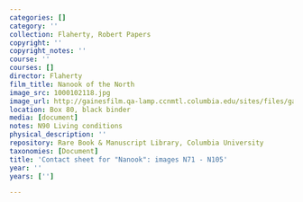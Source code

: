 ```yaml
---
categories: []
category: ''
collection: Flaherty, Robert Papers
copyright: ''
copyright_notes: ''
course: ''
courses: []
director: Flaherty
film_title: Nanook of the North
image_src: 1000102118.jpg
image_url: http://gainesfilm.qa-lamp.ccnmtl.columbia.edu/sites/files/gainesfilm/images/1000102118.jpg
location: Box 80, black binder
media: [document]
notes: N90 Living conditions
physical_description: ''
repository: Rare Book & Manuscript Library, Columbia University
taxonomies: [Document]
title: 'Contact sheet for "Nanook": images N71 - N105'
year: ''
years: ['']

---
```

